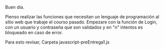 Buen día.

Pienso realizar las funciones que necesitan un lenguaje de programación al sitio web que trabaje el courso pasado. Empezare con la función de Login, con un usuario y contraseña que son validados y en "n" intentos es bloqueado en caso de error.

Para esto revisar, Carpeta javascript-preEntrega1.js